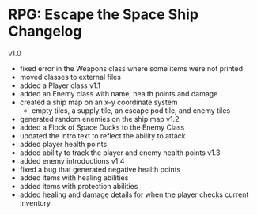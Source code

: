 # RPG: Escape the Space Ship Changelog
v1.0
- fixed error in the Weapons class where some items were not printed
- moved classes to external files
- added a Player class
v1.1
- added an Enemy class with name, health points and damage
- created a ship map on an x-y coordinate system
    - empty tiles, a supply tile, an escape pod tile, and enemy tiles
- generated random enemies on the ship map
v1.2
- added a Flock of Space Ducks to the Enemy Class
- updated the intro text to reflect the ability to attack
- added player health points
- added ability to track the player and enemy health points
v1.3
- added enemy introductions
v1.4
- fixed a bug that generated negative health points
- added items with healing abilities
- added items with protection abilities
- added healing and damage details for when the player checks current inventory
